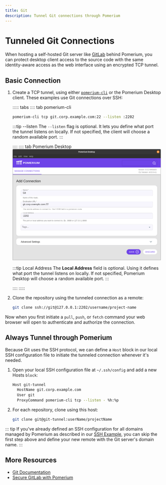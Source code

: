 ```yaml
---
title: Git
description: Tunnel Git connections through Pomerium
---
```


# Tunneled Git Connections

When hosting a self-hosted Git server like [GitLab](/guides/gitlab.md) behind Pomerium, you can protect desktop client access to the source code with the same identity-aware access as the web interface using an encrypted TCP tunnel.


 ## Basic Connection

 1. Create a TCP tunnel, using either [`pomerium-cli`](/docs/releases.md#pomerium-cli) or the Pomerium Desktop client. These examples use Git connections over SSH:

    ::::: tabs
    :::: tab pomerium-cli
    ```bash
    pomerium-cli tcp git.corp.example.com:22 --listen :2202
    ```

    :::tip --listen
    The `--listen` flag is optional. It lets you define what port the tunnel listens on locally. If not specified, the client will choose a random available port.
    :::

    ::::
    :::: tab Pomerium Desktop
    ![An example connection to a Git service from Pomerium Desktop](./img/desktop/example-git-connection.png)

    :::tip Local Address
    The **Local Address** field is optional. Using it defines what port the tunnel listens on locally. If not specified, Pomerium Desktop will choose a random available port.
    :::

    ::::
    :::::

1. Clone the repository using the tunneled connection as a remote:

    ```bash
    git clone ssh://git@127.0.0.1:2202/username/project-name
    ```

Now when you first initiate a `pull`, `push`, or `fetch` command your web browser will open to authenticate and authorize the connection.

## Always Tunnel through Pomerium

Because Git uses the SSH protocol, we can define a `Host` block in our local SSH configuration file to initiate the tunneled connection whenever it's needed.

1. Open your local SSH configuration file at `~/.ssh/config` and add a new Hosts `block`:

    ```bash
    Host git-tunnel
      HostName git.corp.example.com
      User git
      ProxyCommand pomerium-cli tcp --listen - %h:%p
    ```

1. For each repository, clone using this host:

    ```bash
    git clone git@git-tunnel:userName/projectName
    ```

::: tip
If you've already defined an SSH configuration for all domains managed by Pomerium as described in our [SSH Example](/docs/tcp/ssh.md#always-tunnel-through-pomerium), you can skip the first step above and define your new remote with the Git server's domain name.
:::

## More Resources

- [Git Documentation](https://git-scm.com/doc)
- [Secure GitLab with Pomerium](/guides/gitlab.md)